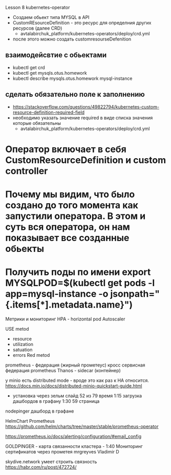 Lesson 8 kubernetes-operator
  - Создаем обьект типа MYSQL в API
  - CustomREsourceDefinition - это ресурс для определния других ресурсов (далее CRD)
    - avtalabirchuk_platform/kubernetes-operators/deploy/crd.yml
 - после этого можно создать customresourseDefenition
 ## взаимодейсвтие с обьектами
  - kubectl get crd
  - kubectl get mysqls.otus.homework
  - kubectl describe mysqls.otus.homework mysql-instance
## сделать обязательно поле к заполнению
 - https://stackoverflow.com/questions/49822794/kubernetes-custom-resource-definition-required-field
 - необходимо указать значение required в виде списка значения которые обязательны
   - avtalabirchuk_platform/kubernetes-operators/deploy/crd.yml
# Оператор включает в себя CustomResourceDefinition и сustom сontroller
# Почему мы видим, что было создано до того момента как запустили оператора. В этом и суть вся оператора, он нам показывает все созданные обьекты
# Получить поды по имени export MYSQLPOD=$(kubectl get pods -l app=mysql-instance -o jsonpath="{.items[*].metadata.name}")

Метрики и мониторинг
HPA - horizontal pod Autoscaler

USE metod
 - resource
 - utilization
 - satuation
 - errors
Red metod

prometheus - федерация (жирный прометеус)
 кросс сервисная федерация
prometheus Thanos - sidecar (контейнер)

у minio есть distributed mode - вроде это как раз к HA относится. 
https://docs.min.io/docs/distributed-minio-quickstart-guide.html 
- установка через зельм слайд 52 из 79 время 1:15
загрузка дашбордов в графану 1:30  59 страница

nodepinger дашборд в графане

HelmChart Prometheus
https://github.com/helm/charts/tree/master/stable/prometheus-operator

https://prometheus.io/docs/alerting/configuration/#email_config 


GOLDPINGER -  карта связанности кластера - 1:40
Мониторинг сертификатов через прометея
mrgreyves 
Vladimir D 


skydive.network умеет строить связность https://habr.com/ru/post/472724/ 